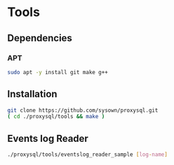 # Tools

## Dependencies

### APT

```sh
sudo apt -y install git make g++
```

## Installation

```sh
git clone https://github.com/sysown/proxysql.git
( cd ./proxysql/tools && make )
```

## Events log Reader

```sh
./proxysql/tools/eventslog_reader_sample [log-name]
```

